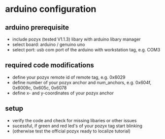 # arduino configuration

## arduino prerequisite
- include pozyx (tested V1.1.3) libary with arduino libary manager
- select board: arduino / genuino uno
- select port: usb com port of the arduino with workstation tag, e.g. COM3

## required code modifications
- define your pozyx remote id of remote tag, e.g. 0x6029
- define number of your pozyx anchor and num_anchors, e.g. 0x604f, 0x6009c, 0x605c, 0x6078 
- define x- and y-coordinates of your pozyx anchor

## setup
- verify the code and check for missing libaries or other issues
- sucessful, if green and red led's of your pozyx tag start blinking
- (otherwise test the official pozyx ready to localize tutorial)
